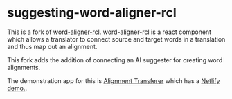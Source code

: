 
# suggesting-word-aligner-rcl

This is a fork of [word-aligner-rcl](https://github.com/unfoldingWord/word-aligner-rcl).  word-aligner-rcl is a react component which allows a translator to connect source and target words in a translation and thus map out an alignment.  

This fork adds the addition of connecting an AI suggester for creating word alignments.

The demonstration app for this is [Alignment Transferer](https://github.com/JEdward7777/alignment-transferer) which has a [Netlify demo.](https://alignment-transferer.netlify.app/).  
